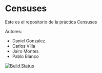 Censuses
=========

Este es el repositorio de la práctica Censuses

Autores:

* Daniel Gonzalez
* Carlos Villa
* Jairo Montes
* Pablo Blanco

[![Build Status](https://travis-ci.org/Arquisoft/censuses_1a.svg?branch=master)](https://travis-ci.org/Arquisoft/censuses_1a)


